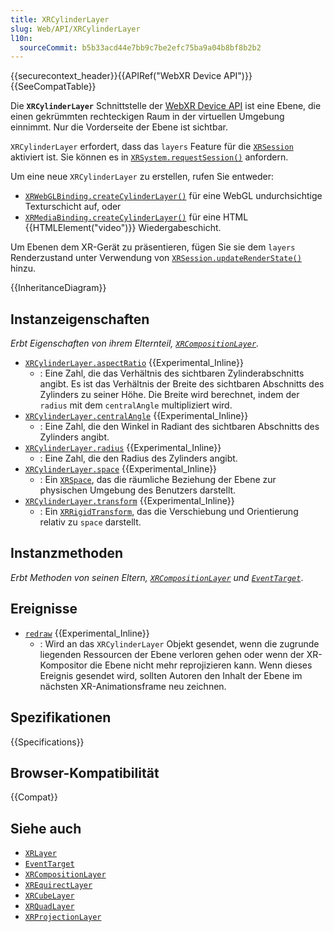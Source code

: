 ```yaml
---
title: XRCylinderLayer
slug: Web/API/XRCylinderLayer
l10n:
  sourceCommit: b5b33acd44e7bb9c7be2efc75ba9a04b8bf8b2b2
---
```


{{securecontext_header}}{{APIRef("WebXR Device API")}}{{SeeCompatTable}}

Die **`XRCylinderLayer`** Schnittstelle der [WebXR Device API](/de/docs/Web/API/WebXR_Device_API) ist eine Ebene, die einen gekrümmten rechteckigen Raum in der virtuellen Umgebung einnimmt. Nur die Vorderseite der Ebene ist sichtbar.

`XRCylinderLayer` erfordert, dass das `layers` Feature für die [`XRSession`](/de/docs/Web/API/XRSession) aktiviert ist. Sie können es in [`XRSystem.requestSession()`](/de/docs/Web/API/XRSystem/requestSession) anfordern.

Um eine neue `XRCylinderLayer` zu erstellen, rufen Sie entweder:

- [`XRWebGLBinding.createCylinderLayer()`](/de/docs/Web/API/XRWebGLBinding/createCylinderLayer) für eine WebGL undurchsichtige Texturschicht auf, oder
- [`XRMediaBinding.createCylinderLayer()`](/de/docs/Web/API/XRMediaBinding/createCylinderLayer) für eine HTML {{HTMLElement("video")}} Wiedergabeschicht.

Um Ebenen dem XR-Gerät zu präsentieren, fügen Sie sie dem `layers` Renderzustand unter Verwendung von [`XRSession.updateRenderState()`](/de/docs/Web/API/XRSession/updateRenderState) hinzu.

{{InheritanceDiagram}}

## Instanzeigenschaften

_Erbt Eigenschaften von ihrem Elternteil, [`XRCompositionLayer`](/de/docs/Web/API/XRCompositionLayer)._

- [`XRCylinderLayer.aspectRatio`](/de/docs/Web/API/XRCylinderLayer/aspectRatio) {{Experimental_Inline}}
  - : Eine Zahl, die das Verhältnis des sichtbaren Zylinderabschnitts angibt. Es ist das Verhältnis der Breite des sichtbaren Abschnitts des Zylinders zu seiner Höhe. Die Breite wird berechnet, indem der `radius` mit dem `centralAngle` multipliziert wird.
- [`XRCylinderLayer.centralAngle`](/de/docs/Web/API/XRCylinderLayer/centralAngle) {{Experimental_Inline}}
  - : Eine Zahl, die den Winkel in Radiant des sichtbaren Abschnitts des Zylinders angibt.
- [`XRCylinderLayer.radius`](/de/docs/Web/API/XRCylinderLayer/radius) {{Experimental_Inline}}
  - : Eine Zahl, die den Radius des Zylinders angibt.
- [`XRCylinderLayer.space`](/de/docs/Web/API/XRCylinderLayer/space) {{Experimental_Inline}}
  - : Ein [`XRSpace`](/de/docs/Web/API/XRSpace), das die räumliche Beziehung der Ebene zur physischen Umgebung des Benutzers darstellt.
- [`XRCylinderLayer.transform`](/de/docs/Web/API/XRCylinderLayer/transform) {{Experimental_Inline}}
  - : Ein [`XRRigidTransform`](/de/docs/Web/API/XRRigidTransform), das die Verschiebung und Orientierung relativ zu `space` darstellt.

## Instanzmethoden

_Erbt Methoden von seinen Eltern, [`XRCompositionLayer`](/de/docs/Web/API/XRCompositionLayer) und [`EventTarget`](/de/docs/Web/API/EventTarget)_.

## Ereignisse

- [`redraw`](/de/docs/Web/API/XRCylinderLayer/redraw_event) {{Experimental_Inline}}
  - : Wird an das `XRCylinderLayer` Objekt gesendet, wenn die zugrunde liegenden Ressourcen der Ebene verloren gehen oder wenn der XR-Kompositor die Ebene nicht mehr reprojizieren kann. Wenn dieses Ereignis gesendet wird, sollten Autoren den Inhalt der Ebene im nächsten XR-Animationsframe neu zeichnen.

## Spezifikationen

{{Specifications}}

## Browser-Kompatibilität

{{Compat}}

## Siehe auch

- [`XRLayer`](/de/docs/Web/API/XRLayer)
- [`EventTarget`](/de/docs/Web/API/EventTarget)
- [`XRCompositionLayer`](/de/docs/Web/API/XRCompositionLayer)
- [`XREquirectLayer`](/de/docs/Web/API/XREquirectLayer)
- [`XRCubeLayer`](/de/docs/Web/API/XRCubeLayer)
- [`XRQuadLayer`](/de/docs/Web/API/XRQuadLayer)
- [`XRProjectionLayer`](/de/docs/Web/API/XRProjectionLayer)
